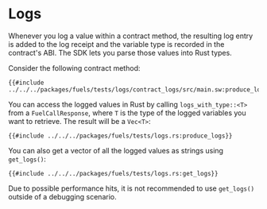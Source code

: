 # Logs

Whenever you log a value within a contract method, the resulting log entry is added to the log receipt and the variable type is recorded in the contract's ABI. The SDK lets you parse those values into Rust types.

Consider the following contract method:

```rust,ignore
{{#include ../../../packages/fuels/tests/logs/contract_logs/src/main.sw:produce_logs}}
```

You can access the logged values in Rust by calling `logs_with_type::<T>` from a `FuelCallResponse`, where `T` is the type of the logged variables you want to retrieve. The result will be a `Vec<T>`:

```rust,ignore
{{#include ../../../packages/fuels/tests/logs.rs:produce_logs}}
```

You can also get a vector of all the logged values as strings using `get_logs()`:

```rust, ignore
{{#include ../../../packages/fuels/tests/logs.rs:get_logs}}
```

Due to possible performance hits, it is not recommended to use `get_logs()` outside of a debugging scenario.
